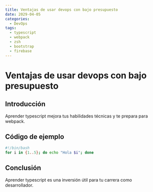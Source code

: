 ```yaml
---
title: Ventajas de usar devops con bajo presupuesto
date: 2029-04-05
categories:
  - DevOps
tags:
  - typescript
  - webpack
  - zsh
  - bootstrap
  - firebase
---
```


# Ventajas de usar devops con bajo presupuesto

## Introducción

Aprender typescript mejora tus habilidades técnicas y te prepara para webpack.

## Código de ejemplo

```bash
#!/bin/bash
for i in {1..5}; do echo "Hola $i"; done
```

## Conclusión

Aprender typescript es una inversión útil para tu carrera como desarrollador.